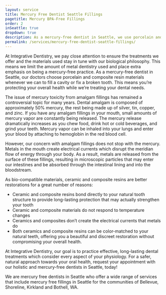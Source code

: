 ```yaml
---
layout: service
title: Mercury Free Dentist Seattle Fillings
pagetitle: Mercury BPA-Free Fillings
order: 2
inSeattle: true
dropdown: true
description: As a mercury-free dentist in Seattle, we use porcelain and composite resins to protect your overall health while treating your smile.
permalink: /services/mercury-free-dentist-seattle-fillings/
---
```


At Integrative Dentistry, we pay close attention to ensure the treatments we offer and the materials used stay in tune with our biological philosophy. This means we limit the amount of metal dentistry used and place extra emphasis on being a mercury-free practice. As a mercury-free dentist in Seattle, our doctors choose porcelain and composite resin materials whenever we can to fill a cavity or fix a broken tooth. This means you’re protecting your overall health while we’re treating your dental needs.

The issue of mercury toxicity from amalgam fillings has remained a controversial topic for many years. Dental amalgam is composed of approximately 50% mercury, the rest being made up of silver, tin, copper, and zinc. If you have any amalgam fillings in your mouth, small amounts of mercury vapor are constantly being released. The mercury release dramatically increases as you chew food, drink hot or cold beverages, and grind your teeth. Mercury vapor can be inhaled into your lungs and enter your blood by attaching to hemoglobin in the red blood cell.

However, our concern with amalgam fillings does not stop with the mercury. Metals in the mouth create electrical currents which disrupt the meridian flow of energy through your body. As a result, metals are released from the surface of these fillings, resulting in microscopic particles that may enter our intestines and be absorbed through the intestinal lining and into the bloodstream.

As bio-compatible materials, ceramic and composite resins are better restorations for a great number of reasons:

* Ceramic and composite resins bond directly to your natural tooth structure to provide long-lasting protection that may actually strengthen your tooth
* Ceramic and composite materials do not respond to temperature changes
* Ceramics and composites don’t create the electrical currents that metals do
* Both ceramics and composite resins can be color-matched to your natural teeth, offering you a beautiful and discreet restoration without compromising your overall health.

At Integrative Dentistry, our goal is to practice effective, long-lasting dental treatments which consider every aspect of your physiology. For a safer, natural approach towards your oral health, request your appointment with our holistic and mercury-free dentists in Seattle, today!

We are mercury free dentists in Seattle who offer a wide range of services that include mercury free fillings in Seattle for the communities of Bellevue, Shoreline, Kirkland and Bothell, WA.
